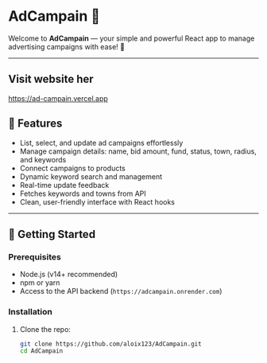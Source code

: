 
# AdCampain 🎯

Welcome to **AdCampain** — your simple and powerful React app to manage advertising campaigns with ease! 🚀

---
## Visit website her
https://ad-campain.vercel.app
## 🌟 Features

- List, select, and update ad campaigns effortlessly
- Manage campaign details: name, bid amount, fund, status, town, radius, and keywords
- Connect campaigns to products
- Dynamic keyword search and management
- Real-time update feedback
- Fetches keywords and towns from API
- Clean, user-friendly interface with React hooks

---

## 🚀 Getting Started

### Prerequisites

- Node.js (v14+ recommended)
- npm or yarn
- Access to the API backend (`https://adcampain.onrender.com`)

### Installation

1. Clone the repo:

   ```bash
   git clone https://github.com/aloix123/AdCampain.git
   cd AdCampain
